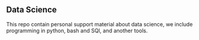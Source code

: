 ## Data Science 

This repo contain personal support material about data science, 
we include programming in python, bash and SQl, and another tools.

